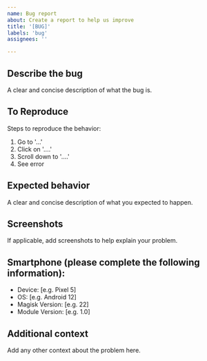 ```yaml
---
name: Bug report
about: Create a report to help us improve
title: '[BUG]'
labels: 'bug'
assignees: ''

---
```


## **Describe the bug**
A clear and concise description of what the bug is.

## **To Reproduce**
Steps to reproduce the behavior:
1. Go to '...'
2. Click on '....'
3. Scroll down to '....'
4. See error

## **Expected behavior**
A clear and concise description of what you expected to happen.

## **Screenshots**
If applicable, add screenshots to help explain your problem.

## **Smartphone (please complete the following information):**
 - Device: [e.g. Pixel 5]
 - OS: [e.g. Android 12]
 - Magisk Version: [e.g. 22]
 - Module Version: [e.g. 1.0]

## **Additional context**
Add any other context about the problem here.
